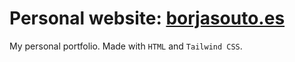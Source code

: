 # Personal website: [borjasouto.es](borjasouto.es)
My personal portfolio. 
Made with `HTML` and `Tailwind CSS`.
